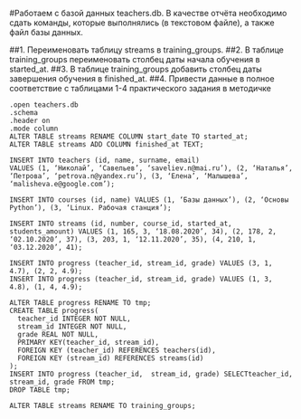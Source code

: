 #Работаем с базой данных teachers.db. В качестве отчёта необходимо сдать команды, которые выполнялись (в текстовом файле), а также файл базы данных.

##1. Переименовать таблицу streams в training_groups.
##2. В таблице training_groups переименовать столбец даты начала обучения в started_at.
##3. В таблице training_groups добавить столбец даты завершения обучения в finished_at.
##4. Привести данные в полное соответствие с таблицами 1-4 практического задания в методичке

```
.open teachers.db
.schema
.header on
.mode column
ALTER TABLE streams RENAME COLUMN start_date TO started_at;
ALTER TABLE streams ADD COLUMN finished_at TEXT;

INSERT INTO teachers (id, name, surname, email)  
VALUES (1, ‘Николай’, ‘Савельев’, ‘saveliev.n@mai.ru’), (2, ‘Наталья’, ‘Петрова’, ‘petrova.n@yandex.ru’), (3, ‘Елена’, ‘Малышева’, ‘malisheva.e@google.com’);

INSERT INTO courses (id, name) VALUES (1, ‘Базы данных’), (2, ‘Основы Python’), (3, ‘Linux. Рабочая станция’);

INSERT INTO streams (id, number, course_id, started_at, students_amount) VALUES (1, 165, 3, ‘18.08.2020’, 34), (2, 178, 2, ‘02.10.2020’, 37), (3, 203, 1, ‘12.11.2020’, 35), (4, 210, 1, ‘03.12.2020’, 41);

INSERT INTO progress (teacher_id, stream_id, grade) VALUES (3, 1, 4.7), (2, 2, 4.9);
INSERT INTO progress (teacher_id, stream_id, grade) VALUES (1, 3, 4.8), (1, 4, 4.9);

ALTER TABLE progress RENAME TO tmp;
CREATE TABLE progress(
  teacher_id INTEGER NOT NULL,
  stream_id INTEGER NOT NULL,
  grade REAL NOT NULL,
  PRIMARY KEY(teacher_id, stream_id),
  FOREIGN KEY (teacher_id) REFERENCES teachers(id),
  FOREIGN KEY (stream_id) REFERENCES streams(id)
);
INSERT INTO progress (teacher_id,  stream_id, grade) SELECTteacher_id,  stream_id, grade FROM tmp;
DROP TABLE tmp;

ALTER TABLE streams RENAME TO training_groups;
```

